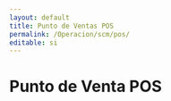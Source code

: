 ```yaml
---
layout: default
title: Punto de Ventas POS
permalink: /Operacion/scm/pos/
editable: si
---
```


# Punto de Venta POS

